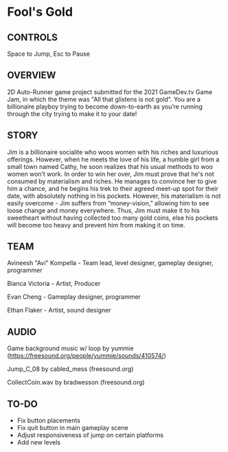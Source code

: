 # Fool's Gold

## CONTROLS

Space to Jump, Esc to Pause

## OVERVIEW

2D Auto-Runner game project submitted for the 2021 GameDev.tv Game Jam, in which the theme was "All that glistens is not gold". You are a billionaire playboy trying to become down-to-earth as you’re running through the city trying to make it to your date!

## STORY

Jim is a billionaire socialite who woos women with his riches and luxurious offerings. However, when he meets the love of his life, a humble girl from a small town named Cathy, he soon realizes that his usual methods to woo women won’t work. In order to win her over, Jim must prove that he's not consumed by materialism and riches. He manages to convince her to give him a chance, and he begins his trek to their agreed meet-up spot for their date, with absolutely nothing in his pockets. However, his materialism is not easily overcome - Jim suffers from “money-vision,” allowing him to see loose change and money everywhere. Thus, Jim must make it to his sweetheart without having collected too many gold coins, else his pockets will become too heavy and prevent him from making it on time.

## TEAM

Avineesh "Avi" Kompella - Team lead, level designer, gameplay designer, programmer

Bianca Victoria - Artist, Producer

Evan Cheng - Gameplay designer, programmer

Ethan Flaker - Artist, sound designer

## AUDIO

Game background music w/ loop by yummie (https://freesound.org/people/yummie/sounds/410574/)

Jump_C_08 by cabled_mess (freesound.org)

CollectCoin.wav by bradwesson (freesound.org)

## TO-DO

- Fix button placements
- Fix quit button in main gameplay scene
- Adjust responsiveness of jump on certain platforms
- Add new levels
